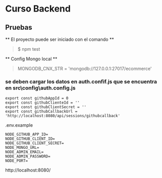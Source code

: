 # Curso Backend

## Pruebas

** El proyecto puede ser iniciado con el comando **
> $ npm test

** Config Mongo local **
> MONGODB_CNX_STR = 'mongodb://127.0.0.1:27017/ecommerce'

### se deben cargar los datos en auth.confif.js que se encuentra en src\config\auth.config.js
```
export const githubAppId = 0
export const githubClienteId = ''
export const githubClientSecret = ''
export const githubCallbackUrl = 'http://localhost:8080/api/sessions/githubcallback'
```

.env.example
```
NODE_GITHUB_APP_ID=
NODE_GITHUB_CLIENT_ID=
NODE_GITHUB_CLIENT_SECRET=
NODE_MONGO_URL=
NODE_ADMIN_EMAIL=
NODE_ADMIN_PASSWORD=
NODE_PORT=
```
http://localhost:8080/

<!-- ## Contacto

- [Instagram]()
- [LinkedIn]() -->